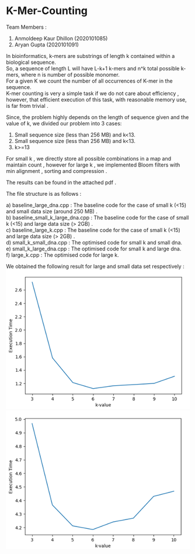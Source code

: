 # K-Mer-Counting

Team Members :

1. Anmoldeep Kaur Dhillon (2020101085) <br />
2. Aryan Gupta (2020101091)

In bioinformatics, k-mers are substrings of length k contained within a biological sequence. <br />
So, a sequence of length L will have L-k+1  k-mers and n^k total possible k-mers, where n is number of possible monomer.   <br />
For a given K we count the number of all occurrences of K-mer in the sequence. <br />
K-mer counting is very a simple task if we do not care about efficiency , however,  that efficient execution of this task, with reasonable memory use, is far from trivial . 

Since, the problem highly depends on the length of sequence given and the value of k, we divided our problem into 3 cases: <br />
1. Small sequence size (less than 256 MB) and k<13.
2. Small sequence size (less than 256 MB) and k<13.
3. k>=13

For small k , we directly store all possible combinations in a map and maintain count , however for large k , we implemented Bloom filters with min alignment , sorting and compression . 

The results can be found in the attached pdf .

The file structure is as follows :

a) baseline_large_dna.cpp : The baseline code for the case of small k (<15) and small data size (around 250 MB) .<br />
b) baseline_small_k_large_dna.cpp : The baseline code for the case of small k (<15) and large data size (> 2GB) .<br />
c) baseline_large_k.cpp : The baseline code for the case of small k (<15) and large data size (> 2GB) .<br />
d) small_k_small_dna.cpp : The optimised code for small k and small dna.<br />
e) small_k_large_dna.cpp : The optimised code for small k and large dna.<br />
f) large_k.cpp : The optimised code for large k.<br />
 
We obtained the following result for large and small data set respectively :
<img src="small_k.png" alt="Alt text" title="Optional title">
<img src="large_k.png" alt="Alt text" title="Optional title">

